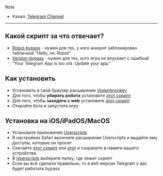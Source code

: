 > [!NOTE]
> - Канал: [Telegram Channel](https://t.me/madrik1337) 
---

## Какой скрипт за что отвечает?
- [Robot-bypass](https://github.com/madrik1337/bypassnp/raw/main/robot-bypass.user.js) - нужен для тех, у кого аккаунт заблокирован табличкой "Hello, mr. Robot"
- [Version-bypass](https://github.com/madrik1337/bypassnp/raw/main/version-bypass.user.js) - нужен для тех, кого игра не впускает с ошибкой "Your Telegram App is too old. Update your app."


## Как установить
- Установить в свой браузер расширение [Violentmonkey](https://chromewebstore.google.com/detail/violentmonkey/jinjaccalgkegednnccohejagnlnfdag?hl=be)
- Для того, чтобы **убирать робота** установите [этот скрипт](https://github.com/madrik1337/bypassnp/raw/main/robot-bypass.user.js)
- Для того, чтобы **заходить с web** установите [этот скрипт](https://github.com/madrik1337/bypassnp/raw/main/version-bypass.user.js)
- Откройте бота и запустите игру

## Установка на iOS/iPadOS/MacOS
- Установите приложение [Userscripts](https://apps.apple.com/us/app/userscripts/id1463298887)
- В настройках Safari включите расширение Userscripts и выдайте ему доступы, которые он просит
- Скачайте [этот скрипт](https://github.com/madrik1337/bypassnp/blob/main/robot-bypass.user.js) или [этот](https://github.com/madrik1337/bypassnp/raw/main/version-bypass.user.js) и сохраните в памяти вашего устройства
- В [Userscripts](https://apps.apple.com/us/app/userscripts/id1463298887) выберите папку, где лежит скрипт
- Если вы всё сделали правильно, то в веб-версии Telegram у вас будет работать bypass
